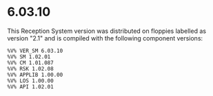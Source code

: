 # 6.03.10

This Reception System version was distributed on floppies labelled as version "2.1" and is compiled with the following component versions:

```
%V% VER_SM 6.03.10
%V% SM 1.02.01
%V% CM 1.01.087
%V% RSK 1.02.08
%V% APPLIB 1.00.00
%V% LOS 1.00.00
%V% API 1.02.01
```
